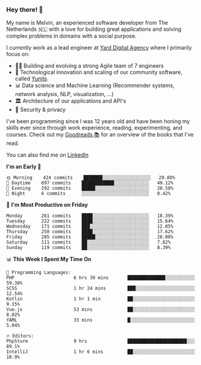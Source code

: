 ### Hey there! 👋

My name is Melvin, an experienced software developer from The Netherlands 🇳🇱 with a love for building great applications and solving complex problems in domains with a social purpose. 

I currently work as a lead engineer at [Yard Digital Agency](https://github.com/yardinternet) where I primarily focus on:

* 👏🏼 Building and evolving a strong Agile team of 7 engineers
* 🚀 Technological innovation and scaling of our community software, called [Yunits](https://www.yunits.com/).
* 📊 Data science and Machine Learning (Recommender systems, network analysis, NLP, visualization, ...)
* 🏛 Architecture of our applications and API's
* 🔐 Security & privacy

I've been programming since I was 12 years old and have been honing my skills ever since through work experience, reading, experimenting, and courses.
Check out my [Goodreads 📚](https://goodreads.com/melvinkoopmans) for an overview of the books that I've read. 

You can also find me on [LinkedIn](https://www.linkedin.com/in/melvinkoopmans)

<!--START_SECTION:waka-->
**I'm an Early 🐤** 

```text
🌞 Morning    424 commits    ███████░░░░░░░░░░░░░░░░░░   29.88% 
🌆 Daytime    697 commits    ████████████░░░░░░░░░░░░░   49.12% 
🌃 Evening    292 commits    █████░░░░░░░░░░░░░░░░░░░░   20.58% 
🌙 Night      6 commits      ░░░░░░░░░░░░░░░░░░░░░░░░░   0.42%

```
📅 **I'm Most Productive on Friday** 

```text
Monday       261 commits    ████░░░░░░░░░░░░░░░░░░░░░   18.39% 
Tuesday      222 commits    ████░░░░░░░░░░░░░░░░░░░░░   15.64% 
Wednesday    171 commits    ███░░░░░░░░░░░░░░░░░░░░░░   12.05% 
Thursday     250 commits    ████░░░░░░░░░░░░░░░░░░░░░   17.62% 
Friday       285 commits    █████░░░░░░░░░░░░░░░░░░░░   20.08% 
Saturday     111 commits    ██░░░░░░░░░░░░░░░░░░░░░░░   7.82% 
Sunday       119 commits    ██░░░░░░░░░░░░░░░░░░░░░░░   8.39%

```


📊 **This Week I Spent My Time On** 

```text
💬 Programming Languages: 
PHP                      6 hrs 39 mins       ██████████████░░░░░░░░░░░   59.38% 
SCSS                     1 hr 24 mins        ███░░░░░░░░░░░░░░░░░░░░░░   12.54% 
Kotlin                   1 hr 1 min          ██░░░░░░░░░░░░░░░░░░░░░░░   9.15% 
Vue.js                   53 mins             ██░░░░░░░░░░░░░░░░░░░░░░░   8.02% 
YAML                     33 mins             █░░░░░░░░░░░░░░░░░░░░░░░░   5.04%

🔥 Editors: 
PhpStorm                 9 hrs               ██████████████████████░░░   89.1% 
IntelliJ                 1 hr 6 mins         ██░░░░░░░░░░░░░░░░░░░░░░░   10.9%

```


<!--END_SECTION:waka-->
